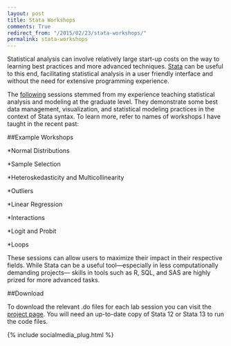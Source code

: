 ```yaml
---
layout: post
title: Stata Workshops
comments: True
redirect_from: "/2015/02/23/stata-workshops/"
permalink: stata-workshops
---
```


Statistical analysis can involve relatively large start-up costs on the way to learning best practices and more advanced techniques. [Stata](http://www.stata.com/) can be useful to this end, facilitating statistical analysis in a user friendly interface and without the need for extensive programming experience. 

The [following](https://github.com/moralesn/stata_workshopsblob/master/README.md) sessions stemmed from my experience teaching statistical analysis and modeling at the graduate level. They demonstrate some best data management, visualization, and statistical modeling practices in the context of Stata syntax. To learn more, refer to names of workshops I have taught in the recent past:

##Example Workshops 

*Normal Distributions

*Sample Selection

*Heteroskedasticity and Multicollinearity 

*Outliers

*Linear Regression

*Interactions

*Logit and Probit

*Loops

These sessions can allow users to maximize their impact in their respective fields. While Stata can be a useful tool—especially in less computationally demanding projects— skills in tools such as R, SQL, and SAS are highly prized for more advanced tasks.

##Download

To download the relevant .do files for each lab session you can visit the [project page](https://github.com/moralesn/stata_workshops). You will need an up-to-date copy of Stata 12 or Stata 13 to run the code files.

{% include socialmedia_plug.html %}
